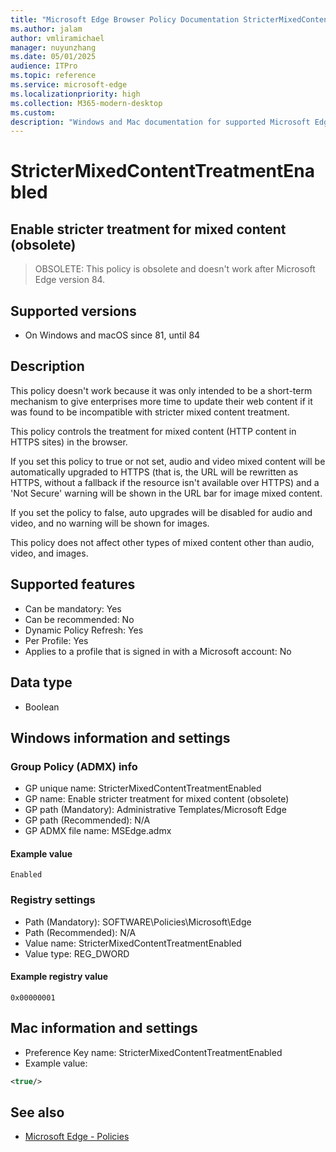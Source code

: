 ```yaml
---
title: "Microsoft Edge Browser Policy Documentation StricterMixedContentTreatmentEnabled"
ms.author: jalam
author: vmliramichael
manager: nuyunzhang
ms.date: 05/01/2025
audience: ITPro
ms.topic: reference
ms.service: microsoft-edge
ms.localizationpriority: high
ms.collection: M365-modern-desktop
ms.custom:
description: "Windows and Mac documentation for supported Microsoft Edge Browser policy: Enable stricter treatment for mixed content (obsolete)"
---
```


<!--THIS FILE IS AUTOMATICALLY GENERATED. MANUAL CHANGES WILL BE OVERWRITTEN.-->
<!--Please contact the Microsoft Edge Manageability team with any questions.-->

# StricterMixedContentTreatmentEnabled

## Enable stricter treatment for mixed content (obsolete)
> OBSOLETE: This policy is obsolete and doesn't work after Microsoft Edge version 84.

## Supported versions

- On Windows and macOS since 81, until 84

## Description

This policy doesn't work because it was only intended to be a short-term mechanism to give enterprises more time to update their web content if it was found to be incompatible with stricter mixed content treatment.

This policy controls the treatment for mixed content (HTTP content in HTTPS sites) in the browser.

If you set this policy to true or not set, audio and video mixed content will be automatically upgraded to HTTPS (that is, the URL will be rewritten as HTTPS, without a fallback if the resource isn't available over HTTPS) and a 'Not Secure' warning will be shown in the URL bar for image mixed content.

If you set the policy to false, auto upgrades will be disabled for audio and video, and no warning will be shown for images.

This policy does not affect other types of mixed content other than audio, video, and images.

## Supported features

- Can be mandatory: Yes
- Can be recommended: No
- Dynamic Policy Refresh: Yes
- Per Profile: Yes
- Applies to a profile that is signed in with a Microsoft account: No

## Data type

- Boolean

## Windows information and settings

### Group Policy (ADMX) info

- GP unique name: StricterMixedContentTreatmentEnabled
- GP name: Enable stricter treatment for mixed content (obsolete)
- GP path (Mandatory): Administrative Templates/Microsoft Edge
- GP path (Recommended): N/A
- GP ADMX file name: MSEdge.admx

#### Example value

```
Enabled
```

### Registry settings

- Path (Mandatory): SOFTWARE\Policies\Microsoft\Edge
- Path (Recommended): N/A
- Value name: StricterMixedContentTreatmentEnabled
- Value type: REG_DWORD

#### Example registry value

```
0x00000001
```


## Mac information and settings

- Preference Key name: StricterMixedContentTreatmentEnabled
- Example value:

```xml
<true/>
```

## See also
- [Microsoft Edge - Policies](../microsoft-edge-policies.md)
